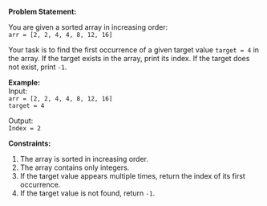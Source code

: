 **Problem Statement:**  

You are given a sorted array in increasing order:  
`arr = [2, 2, 4, 4, 8, 12, 16]`  

Your task is to find the first occurrence of a given target value `target = 4` in the array. If the target exists in the array, print its index. If the target does not exist, print `-1`.  

**Example:**  
Input:  
`arr = [2, 2, 4, 4, 8, 12, 16]`  
`target = 4`  

Output:  
`Index = 2`  

**Constraints:**  
1. The array is sorted in increasing order.  
2. The array contains only integers.  
3. If the target value appears multiple times, return the index of its first occurrence.  
4. If the target value is not found, return `-1`.
